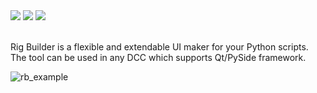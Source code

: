 <div>
<img src="https://img.shields.io/github/v/tag/azagoruyko/rigBuilder?label=Current%20version"/>
<img src="https://img.shields.io/github/v/release/azagoruyko/rigBuilder?logoColor=green&color=green"/>
<a href="https://github.com/azagoruyko/rigBuilder/wiki/Documentation">
  <img src="https://img.shields.io/badge/docs-here-blue?label=docs"/>
</a>
</div>
<br>

Rig Builder is a flexible and extendable UI maker for your Python scripts. The tool can be used in any DCC which supports Qt/PySide framework.

![rb_example](https://github.com/user-attachments/assets/51961be9-ae99-4fae-aa70-1080305c286d)

